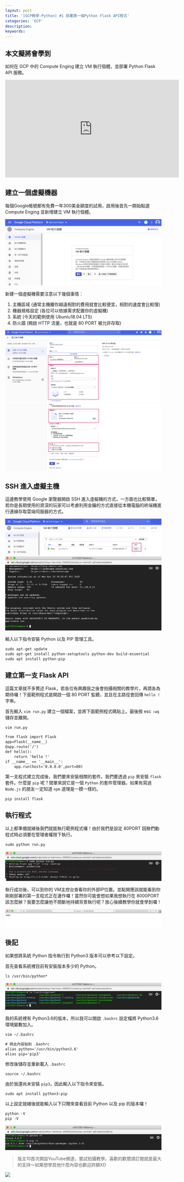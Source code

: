 ```yaml
---
layout: post
title: '[GCP教學-Python] #1 部署第一個Python Flask API程式'
categories: 'GCP'
description:
keywords: 
---
```


## 本文擬將會學到
如何在 GCP 中的 Compute Enging 建立 VM 執行個體，並部署 Python Flask API 服務。

<iframe width="560" height="315" src="https://www.youtube.com/embed/z3bU_MYPlOs" frameborder="0" allow="accelerometer; autoplay; encrypted-media; gyroscope; picture-in-picture" allowfullscreen></iframe>

## 建立一個虛擬機器
每個Google帳號都有免費一年300美金額度的試用，啟用後首先一開始點選 Compute Enging 並新增建立 VM 執行個體。

![](/images/posts/gcp/2020/img1090327-1.png)

新建一個虛擬機需要注意以下幾個事情：
1. 主機區域 (通常主機離你越遠相對的費用就會比較便宜，相對的速度會比較慢)
2. 機器規格設定 (各位可以依據需求配置你的虛擬機)
3. 系統 (今天的範例使用 Ubuntu18.04 LTS)
4. 防火牆 (開啟 HTTP 流量，也就是 80 PORT 被允許存取)

![](/images/posts/gcp/2020/img1090327-2.png)
![](/images/posts/gcp/2020/img1090327-3.png)

## SSH 進入虛擬主機
這邊教學使用 Google 瀏覽器開啟 SSH 進入虛擬機的方式，一方面也比較簡單，若你是長期使用的資深的玩家可以考慮利用金鑰的方式直接從本機電腦的終端機進行連線存取雲端伺服器的方式。

![](/images/posts/gcp/2020/img1090327-4.png)
![](/images/posts/gcp/2020/img1090327-5.png)

輸入以下指令安裝 Python 以及 PIP 管理工具。

```
sudo apt-get update
sudo apt-get install python-setuptools python-dev build-essential
sudo apt install python-pip
```

## 建立第一支 Flask API
這篇文章就不多贅述 Flask，若各位有興趣我之後會拍攝相關的教學片，再請各為期待囉！下面範例程式是開啟一個 80 PORT 監聽，並且在主路徑會回傳 `hello !` 字串。

首先輸入 `vim run.py` 建立一個檔案，並將下面範例程式碼貼上。最後按 esc `:wq` 儲存並離開。
```
vim run.py
```

```
from flask import Flask
app=Flask(__name__)
@app.route('/')
def hello():
    return 'hello !'
if __name__ == '__main__':
    app.run(host='0.0.0.0',port=80)
```

第一支程式建立完成後，我們要來安裝相關的套件。我們要透過 `pip` 來安裝 `flask` 套件。什麼是 `pip` 呢？間單來說它是一個 `Python` 的套件管理器。如果有寫過 `Node.js` 的朋友一定知道 `npm` 道理是一模一樣的。

```
pip install flask
```

## 執行程式
以上都準備就緒後我們就能執行範例程式囉！由於我們是設定 80PORT 因脞們動程式時必須要在管理者權限下執行。

```
sudo python run.py
```

![](/images/posts/gcp/2020/img1090327-6.png)

執行成功後，可以到你的 VM主控台查看你的外部IP位置。並點開應該就能看到你剛剛部署的第一支程式正在運作囉！當然你可能會想如果我想執行在 8000PORT該怎麼辦？我要怎麼讓他不間斷地持續背景執行呢？放心後續教學你就會學到囉！

![](/images/posts/gcp/2020/img1090327-7.png)


## 後記
如果想將系統 Python 指令執行到 Python3 版本可以參考以下設定。

首先查看系統裡目前有安裝版本多少的 Python。
```
ls /usr/bin/python*
```

![](/images/posts/gcp/2020/img1090327-8.png)

我的系統裡有 Python3.6的版本，所以我可以開啟 `.bashrc` 設定檔將 Python3.6 環境變數加入。

```
vim ~/.bashrc
```

```
# 將此內容貼到 .bashrc
alias python='/usr/bin/python3.6'
alias pip='pip3'
```

修改後儲存並重新載入 `.bashrc`
```
source ~/.bashrc
```

由於我還尚未安裝 `pip3`，因此輸入以下指令來安裝。

```
sudo apt install python3-pip
```

以上設定就緒後就能輸入以下只贈來查看目前 Python 以及 pip 的版本囉！

```
python -V
pip -V
```

![](/images/posts/gcp/2020/img1090327-9.png)

> 版主10首次開設YouTube頻道，嘗試拍攝教學。喜歡的歡懇請訂閱就是最大的支持～如果想學其他什麼內容也歡迎許願XD

<a href="https://www.youtube.com/channel/UCSNPCGvMYEV-yIXAVt3FA5A">
    <img src="https://media0.giphy.com/media/KFnSuizdGVCtkVFOXM/source.gif" width="15%"></a>